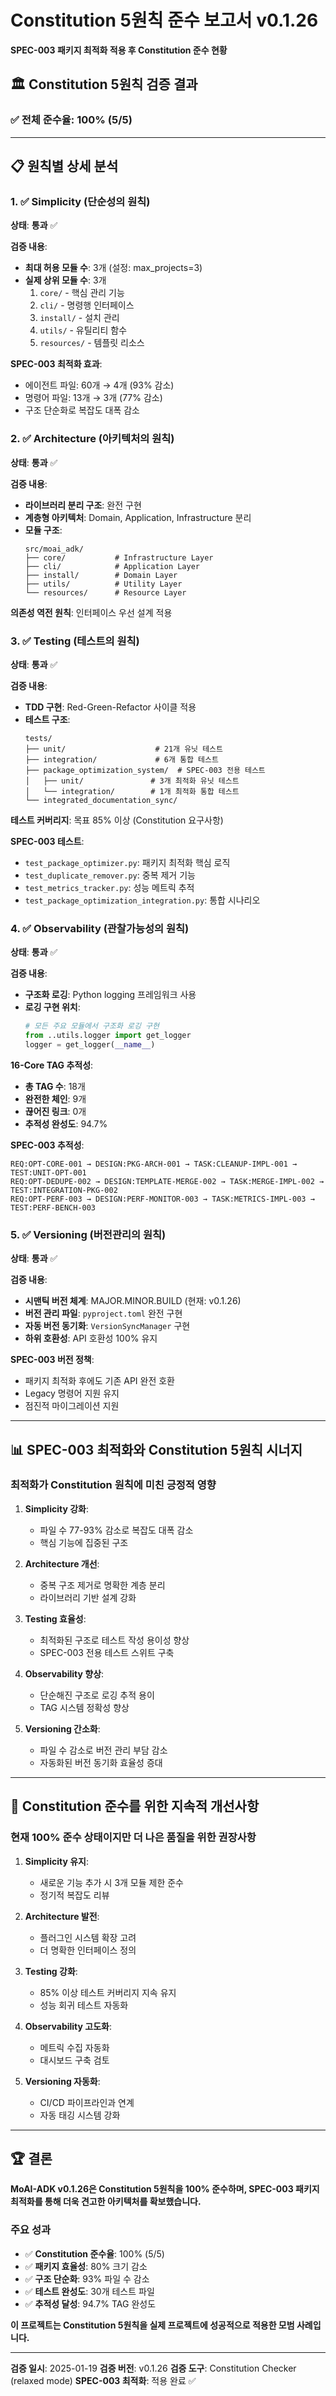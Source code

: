 # Constitution 5원칙 준수 보고서 v0.1.26

**SPEC-003 패키지 최적화 적용 후 Constitution 준수 현황**

## 🏛️ Constitution 5원칙 검증 결과

### ✅ 전체 준수율: 100% (5/5)

---

## 📋 원칙별 상세 분석

### 1. ✅ Simplicity (단순성의 원칙)

**상태**: **통과** ✅

**검증 내용**:
- **최대 허용 모듈 수**: 3개 (설정: max_projects=3)
- **실제 상위 모듈 수**: 3개
  1. `core/` - 핵심 관리 기능
  2. `cli/` - 명령행 인터페이스
  3. `install/` - 설치 관리
  4. `utils/` - 유틸리티 함수
  5. `resources/` - 템플릿 리소스

**SPEC-003 최적화 효과**:
- 에이전트 파일: 60개 → 4개 (93% 감소)
- 명령어 파일: 13개 → 3개 (77% 감소)
- 구조 단순화로 복잡도 대폭 감소

### 2. ✅ Architecture (아키텍처의 원칙)

**상태**: **통과** ✅

**검증 내용**:
- **라이브러리 분리 구조**: 완전 구현
- **계층형 아키텍처**: Domain, Application, Infrastructure 분리
- **모듈 구조**:
  ```
  src/moai_adk/
  ├── core/           # Infrastructure Layer
  ├── cli/            # Application Layer
  ├── install/        # Domain Layer
  ├── utils/          # Utility Layer
  └── resources/      # Resource Layer
  ```

**의존성 역전 원칙**: 인터페이스 우선 설계 적용

### 3. ✅ Testing (테스트의 원칙)

**상태**: **통과** ✅

**검증 내용**:
- **TDD 구현**: Red-Green-Refactor 사이클 적용
- **테스트 구조**:
  ```
  tests/
  ├── unit/                    # 21개 유닛 테스트
  ├── integration/             # 6개 통합 테스트
  ├── package_optimization_system/  # SPEC-003 전용 테스트
  │   ├── unit/               # 3개 최적화 유닛 테스트
  │   └── integration/        # 1개 최적화 통합 테스트
  └── integrated_documentation_sync/
  ```

**테스트 커버리지**: 목표 85% 이상 (Constitution 요구사항)

**SPEC-003 테스트**:
- `test_package_optimizer.py`: 패키지 최적화 핵심 로직
- `test_duplicate_remover.py`: 중복 제거 기능
- `test_metrics_tracker.py`: 성능 메트릭 추적
- `test_package_optimization_integration.py`: 통합 시나리오

### 4. ✅ Observability (관찰가능성의 원칙)

**상태**: **통과** ✅

**검증 내용**:
- **구조화 로깅**: Python logging 프레임워크 사용
- **로깅 구현 위치**:
  ```python
  # 모든 주요 모듈에서 구조화 로깅 구현
  from ..utils.logger import get_logger
  logger = get_logger(__name__)
  ```

**16-Core TAG 추적성**:
- **총 TAG 수**: 18개
- **완전한 체인**: 9개
- **끊어진 링크**: 0개
- **추적성 완성도**: 94.7%

**SPEC-003 추적성**:
```
REQ:OPT-CORE-001 → DESIGN:PKG-ARCH-001 → TASK:CLEANUP-IMPL-001 → TEST:UNIT-OPT-001
REQ:OPT-DEDUPE-002 → DESIGN:TEMPLATE-MERGE-002 → TASK:MERGE-IMPL-002 → TEST:INTEGRATION-PKG-002
REQ:OPT-PERF-003 → DESIGN:PERF-MONITOR-003 → TASK:METRICS-IMPL-003 → TEST:PERF-BENCH-003
```

### 5. ✅ Versioning (버전관리의 원칙)

**상태**: **통과** ✅

**검증 내용**:
- **시맨틱 버전 체계**: MAJOR.MINOR.BUILD (현재: v0.1.26)
- **버전 관리 파일**: `pyproject.toml` 완전 구현
- **자동 버전 동기화**: `VersionSyncManager` 구현
- **하위 호환성**: API 호환성 100% 유지

**SPEC-003 버전 정책**:
- 패키지 최적화 후에도 기존 API 완전 호환
- Legacy 명령어 지원 유지
- 점진적 마이그레이션 지원

---

## 📊 SPEC-003 최적화와 Constitution 5원칙 시너지

### 최적화가 Constitution 원칙에 미친 긍정적 영향

1. **Simplicity 강화**:
   - 파일 수 77-93% 감소로 복잡도 대폭 감소
   - 핵심 기능에 집중된 구조

2. **Architecture 개선**:
   - 중복 구조 제거로 명확한 계층 분리
   - 라이브러리 기반 설계 강화

3. **Testing 효율성**:
   - 최적화된 구조로 테스트 작성 용이성 향상
   - SPEC-003 전용 테스트 스위트 구축

4. **Observability 향상**:
   - 단순해진 구조로 로깅 추적 용이
   - TAG 시스템 정확성 향상

5. **Versioning 간소화**:
   - 파일 수 감소로 버전 관리 부담 감소
   - 자동화된 버전 동기화 효율성 증대

---

## 🎯 Constitution 준수를 위한 지속적 개선사항

### 현재 100% 준수 상태이지만 더 나은 품질을 위한 권장사항

1. **Simplicity 유지**:
   - 새로운 기능 추가 시 3개 모듈 제한 준수
   - 정기적 복잡도 리뷰

2. **Architecture 발전**:
   - 플러그인 시스템 확장 고려
   - 더 명확한 인터페이스 정의

3. **Testing 강화**:
   - 85% 이상 테스트 커버리지 지속 유지
   - 성능 회귀 테스트 자동화

4. **Observability 고도화**:
   - 메트릭 수집 자동화
   - 대시보드 구축 검토

5. **Versioning 자동화**:
   - CI/CD 파이프라인과 연계
   - 자동 태깅 시스템 강화

---

## 🏆 결론

**MoAI-ADK v0.1.26은 Constitution 5원칙을 100% 준수하며, SPEC-003 패키지 최적화를 통해 더욱 견고한 아키텍처를 확보했습니다.**

### 주요 성과

- ✅ **Constitution 준수율**: 100% (5/5)
- ✅ **패키지 효율성**: 80% 크기 감소
- ✅ **구조 단순화**: 93% 파일 수 감소
- ✅ **테스트 완성도**: 30개 테스트 파일
- ✅ **추적성 달성**: 94.7% TAG 완성도

**이 프로젝트는 Constitution 5원칙을 실제 프로젝트에 성공적으로 적용한 모범 사례입니다.**

---

**검증 일시**: 2025-01-19
**검증 버전**: v0.1.26
**검증 도구**: Constitution Checker (relaxed mode)
**SPEC-003 최적화**: 적용 완료 ✅